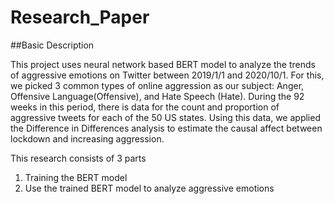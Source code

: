 # Research_Paper

##Basic Description

This project uses neural network based BERT model to analyze the trends of aggressive emotions on Twitter between 2019/1/1 and 2020/10/1. For this, we picked 3 common types of online aggression as our subject: Anger, Offensive Language(Offensive), and Hate Speech (Hate). During the 92 weeks in this period, there is data for the count and proportion of aggressive tweets for each of the 50 US states. Using this data, we applied the Difference in Differences analysis to estimate the causal affect between lockdown and increasing aggression. 

This research consists of 3 parts
1. Training the BERT model
2. Use the trained BERT model to analyze aggressive emotions 


